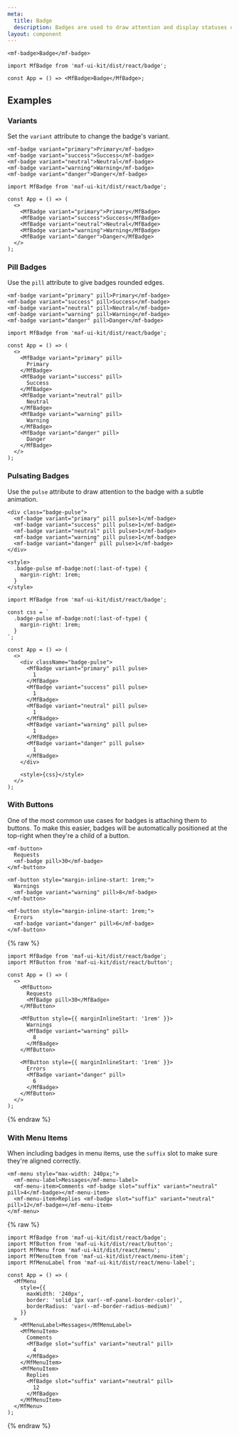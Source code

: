 ```yaml
---
meta:
  title: Badge
  description: Badges are used to draw attention and display statuses or counts.
layout: component
---
```


```html:preview
<mf-badge>Badge</mf-badge>
```

```jsx:react
import MfBadge from 'maf-ui-kit/dist/react/badge';

const App = () => <MfBadge>Badge</MfBadge>;
```

## Examples

### Variants

Set the `variant` attribute to change the badge's variant.

```html:preview
<mf-badge variant="primary">Primary</mf-badge>
<mf-badge variant="success">Success</mf-badge>
<mf-badge variant="neutral">Neutral</mf-badge>
<mf-badge variant="warning">Warning</mf-badge>
<mf-badge variant="danger">Danger</mf-badge>
```

```jsx:react
import MfBadge from 'maf-ui-kit/dist/react/badge';

const App = () => (
  <>
    <MfBadge variant="primary">Primary</MfBadge>
    <MfBadge variant="success">Success</MfBadge>
    <MfBadge variant="neutral">Neutral</MfBadge>
    <MfBadge variant="warning">Warning</MfBadge>
    <MfBadge variant="danger">Danger</MfBadge>
  </>
);
```

### Pill Badges

Use the `pill` attribute to give badges rounded edges.

```html:preview
<mf-badge variant="primary" pill>Primary</mf-badge>
<mf-badge variant="success" pill>Success</mf-badge>
<mf-badge variant="neutral" pill>Neutral</mf-badge>
<mf-badge variant="warning" pill>Warning</mf-badge>
<mf-badge variant="danger" pill>Danger</mf-badge>
```

```jsx:react
import MfBadge from 'maf-ui-kit/dist/react/badge';

const App = () => (
  <>
    <MfBadge variant="primary" pill>
      Primary
    </MfBadge>
    <MfBadge variant="success" pill>
      Success
    </MfBadge>
    <MfBadge variant="neutral" pill>
      Neutral
    </MfBadge>
    <MfBadge variant="warning" pill>
      Warning
    </MfBadge>
    <MfBadge variant="danger" pill>
      Danger
    </MfBadge>
  </>
);
```

### Pulsating Badges

Use the `pulse` attribute to draw attention to the badge with a subtle animation.

```html:preview
<div class="badge-pulse">
  <mf-badge variant="primary" pill pulse>1</mf-badge>
  <mf-badge variant="success" pill pulse>1</mf-badge>
  <mf-badge variant="neutral" pill pulse>1</mf-badge>
  <mf-badge variant="warning" pill pulse>1</mf-badge>
  <mf-badge variant="danger" pill pulse>1</mf-badge>
</div>

<style>
  .badge-pulse mf-badge:not(:last-of-type) {
    margin-right: 1rem;
  }
</style>
```

```jsx:react
import MfBadge from 'maf-ui-kit/dist/react/badge';

const css = `
  .badge-pulse mf-badge:not(:last-of-type) {
    margin-right: 1rem;
  }
`;

const App = () => (
  <>
    <div className="badge-pulse">
      <MfBadge variant="primary" pill pulse>
        1
      </MfBadge>
      <MfBadge variant="success" pill pulse>
        1
      </MfBadge>
      <MfBadge variant="neutral" pill pulse>
        1
      </MfBadge>
      <MfBadge variant="warning" pill pulse>
        1
      </MfBadge>
      <MfBadge variant="danger" pill pulse>
        1
      </MfBadge>
    </div>

    <style>{css}</style>
  </>
);
```

### With Buttons

One of the most common use cases for badges is attaching them to buttons. To make this easier, badges will be automatically positioned at the top-right when they're a child of a button.

```html:preview
<mf-button>
  Requests
  <mf-badge pill>30</mf-badge>
</mf-button>

<mf-button style="margin-inline-start: 1rem;">
  Warnings
  <mf-badge variant="warning" pill>8</mf-badge>
</mf-button>

<mf-button style="margin-inline-start: 1rem;">
  Errors
  <mf-badge variant="danger" pill>6</mf-badge>
</mf-button>
```

{% raw %}

```jsx:react
import MfBadge from 'maf-ui-kit/dist/react/badge';
import MfButton from 'maf-ui-kit/dist/react/button';

const App = () => (
  <>
    <MfButton>
      Requests
      <MfBadge pill>30</MfBadge>
    </MfButton>

    <MfButton style={{ marginInlineStart: '1rem' }}>
      Warnings
      <MfBadge variant="warning" pill>
        8
      </MfBadge>
    </MfButton>

    <MfButton style={{ marginInlineStart: '1rem' }}>
      Errors
      <MfBadge variant="danger" pill>
        6
      </MfBadge>
    </MfButton>
  </>
);
```

{% endraw %}

### With Menu Items

When including badges in menu items, use the `suffix` slot to make sure they're aligned correctly.

```html:preview
<mf-menu style="max-width: 240px;">
  <mf-menu-label>Messages</mf-menu-label>
  <mf-menu-item>Comments <mf-badge slot="suffix" variant="neutral" pill>4</mf-badge></mf-menu-item>
  <mf-menu-item>Replies <mf-badge slot="suffix" variant="neutral" pill>12</mf-badge></mf-menu-item>
</mf-menu>
```

{% raw %}

```jsx:react
import MfBadge from 'maf-ui-kit/dist/react/badge';
import MfButton from 'maf-ui-kit/dist/react/button';
import MfMenu from 'maf-ui-kit/dist/react/menu';
import MfMenuItem from 'maf-ui-kit/dist/react/menu-item';
import MfMenuLabel from 'maf-ui-kit/dist/react/menu-label';

const App = () => (
  <MfMenu
    style={{
      maxWidth: '240px',
      border: 'solid 1px var(--mf-panel-border-color)',
      borderRadius: 'var(--mf-border-radius-medium)'
    }}
  >
    <MfMenuLabel>Messages</MfMenuLabel>
    <MfMenuItem>
      Comments
      <MfBadge slot="suffix" variant="neutral" pill>
        4
      </MfBadge>
    </MfMenuItem>
    <MfMenuItem>
      Replies
      <MfBadge slot="suffix" variant="neutral" pill>
        12
      </MfBadge>
    </MfMenuItem>
  </MfMenu>
);
```

{% endraw %}

